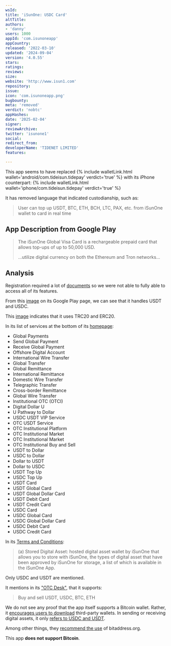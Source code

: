 ```yaml
---
wsId: 
title: 'iSunOne: USDC Card'
altTitle: 
authors:
- 'danny'
users: 1000
appId: 'com.isunoneapp'
appCountry: 
released: '2022-03-10'
updated: '2024-09-04'
version: '4.0.55'
stars: 
ratings: 
reviews: 
size: 
website: 'http://www.isun1.com'
repository: 
issue: 
icon: 'com.isunoneapp.png'
bugbounty: 
meta: 'removed'
verdict: 'nobtc'
appHashes: 
date: '2025-02-04'
signer: 
reviewArchive: 
twitter: 'isunone1'
social: 
redirect_from: 
developerName: 'TIDENET LIMITED'
features: 

---
```


This app seems to have replaced {% include walletLink.html wallet='android/com.tideisun.tidepay' verdict='true' %} with its iPhone counterpart: {% include walletLink.html wallet='iphone/com.tideisun.tidepay' verdict='true' %}

It has removed language that indicated custodianship, such as:

> User can top up USDT, BTC, ETH, BCH, LTC, PAX, etc. from iSunOne wallet to card in real time

## App Description from Google Play

> The iSunOne Global Visa Card is a rechargeable prepaid card that allows top-ups of up to 50,000 USD. 
>
> ...utilize digital currency on both the Ethereum and Tron networks...

## Analysis 

Registration required a lot of [documents](https://www.isun1.com/documents) so we were not able to fully able to access all of its features.

From this [image](https://play-lh.googleusercontent.com/cZkFDfGGJsaXekA1GKyZYHKXL4mmVE7XlCANpvUbRoAVOY_9uzhS_WdD1YmqfBIQYg0=w2560-h1440) on its Google Play page, we can see that it handles USDT and USDC. 

This [image](https://play-lh.googleusercontent.com/5HXibXGDcJRARpXLNZ-On2jCQ-fe56FDPrV_G8u-M9tNY9RsnchuO-eulwIjYLgmUYie=w2560-h1440) indicates that it uses TRC20 and ERC20. 

In its list of services at the bottom of its [homepage](https://www.isun1.com/):

- Global Payments
- Send Global Payment
- Receive Global Payment
- Offshore Digital Account
- International Wire Transfer 
- Global Transfer
- ​Global Remittance
- International Remittance
- Domestic Wire Transfer 
- Telegraphic Transfer 
- Cross-border Remittance
- Global Wire Transfer
- Institutional OTC (OTCI)
- Digital Dollar U 
- U Pathway to Dollar
- USDC USDT VIP Service 
- OTC USDT Service 
- OTC Institutional Platform
- OTC Institutional Market
- OTC Institutional Market 
- OTC Institutional Buy and Sell
- USDT to Dollar 
- USDC to Dollar
- Dollar to USDT
- Dollar to USDC 
- USDT Top Up 
- USDC Top Up
- USDT Card
- USDT Global Card
- USDT Global Dollar Card 
- USDT Debit Card
- USDT Credit Card 
- USDC Card
- USDC Global Card
- USDC Global Dollar Card 
- USDC Debit Card
- USDC Credit Card

In its [Terms and Conditions](https://www.isun1.com/tnc):

> (a) Stored Digital Asset: hosted digital asset wallet by iSunOne that allows you to store with iSunOne, the types of digital asset that have been approved by iSunOne for storage, a list of which is available in the iSunOne App.

Only USDC and USDT are mentioned. 

It mentions in its ["OTC Desk"](https://www.isun1.com/otci), that it supports: 

> Buy and sell USDT, USDC, BTC, ETH

We do not see any proof that the app itself supports a Bitcoin wallet. Rather, it [encourages users to download](https://www.isun1.com/faq?questionId=4764fca2-ab21-4449-9383-5e10bb6d07d9&appDefId=14c92d28-031e-7910-c9a8-a670011e062d) third-party wallets. In sending or receiving digital assets, it only [refers to USDC and USDT](https://www.isun1.com/faq?questionId=416f363e-648f-45bd-b9b8-5fe4ca8afdee&appDefId=14c92d28-031e-7910-c9a8-a670011e062d).

Among other things, they [recommend the use](https://www.isun1.com/post/btc-safety-3) of bitaddress.org.

This app **does not support Bitcoin**.
